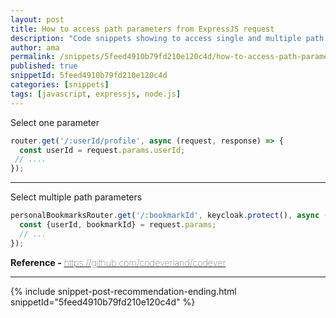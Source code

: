 ```yaml
---
layout: post
title: How to access path parameters from ExpressJS request
description: "Code snippets showing to access single and multiple path parameters from ExpressJS request. Tagged with javascript, expressjs, node.js"
author: ama
permalink: /snippets/5feed4910b79fd210e120c4d/how-to-access-path-parameters-from-expressjs-request
published: true
snippetId: 5feed4910b79fd210e120c4d
categories: [snippets]
tags: [javascript, expressjs, node.js]
---
```


Select one parameter

```javascript
router.get('/:userId/profile', async (request, response) => {
  const userId = request.params.userId;
 // ....
});
```

<hr/>

Select multiple path parameters

```javascript
personalBookmarksRouter.get('/:bookmarkId', keycloak.protect(), async (request, response) => {
  const {userId, bookmarkId} = request.params;
  // ...
});
```

<span style="font-size: 0.9rem">
    <strong>Reference - </strong>
    <a href="https://github.com/codeverland/codever" target="_blank" style="font-weight: lighter">
        https://github.com/codeverland/codever
    </a>
</span>

<hr/>

 {% include snippet-post-recommendation-ending.html snippetId="5feed4910b79fd210e120c4d" %}




